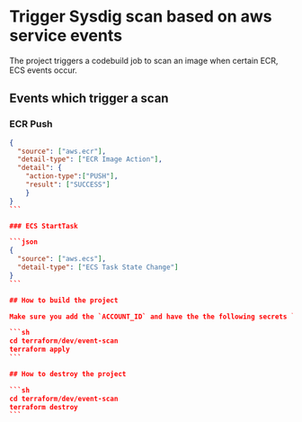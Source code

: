 # Trigger Sysdig scan based on aws service events

The project triggers a codebuild job to scan an image when certain ECR, ECS events occur.

## Events which trigger a scan

### ECR Push

````json
{
  "source": ["aws.ecr"],
  "detail-type": ["ECR Image Action"],
  "detail": {
    "action-type":["PUSH"],
    "result": ["SUCCESS"]
    }
}
```

### ECS StartTask

```json
{
  "source": ["aws.ecs"],
  "detail-type": ["ECS Task State Change"]
}
```

## How to build the project

Make sure you add the `ACCOUNT_ID` and have the the following secrets `SYSDIG_SECURE_TOKEN` and `SYSDIG_SECURE_ENDPOINT` setup in secrets manager before running tf apply.

```sh
cd terraform/dev/event-scan
terraform apply
```

## How to destroy the project

```sh
cd terraform/dev/event-scan
terraform destroy
```
